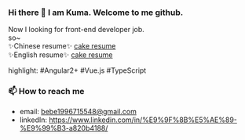 ### Hi there 👋 I am Kuma. Welcome to me github.

Now I looking for front-end developer job.  
so~  
✨Chinese resume✨ [cake resume](https://www.cakeresume.com/46kuma)  
✨English resume✨ [cake resume](https://www.cakeresume.com/46kuma-ef61fe)  

highlight: #Angular2+ #Vue.js #TypeScript  


### 📫 How to reach me
- email: bebe1996715548@gmail.com
- linkedIn: https://www.linkedin.com/in/%E9%9F%8B%E5%AE%89-%E9%99%B3-a820b4188/
<!--
**bebe199671554/bebe199671554** is a ✨ _special_ ✨ repository because its `README.md` (this file) appears on your GitHub profile.

Here are some ideas to get you started:

- 🔭 I’m currently working on ...
- 🌱 I’m currently learning ...
- 👯 I’m looking to collaborate on ...
- 🤔 I’m looking for help with ...
- 💬 Ask me about ...
- 📫 How to reach me: ...
- 😄 Pronouns: ...
- ⚡ Fun fact: ...
-->
